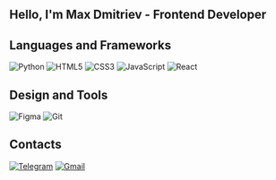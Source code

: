 ## Hello, I'm Max Dmitriev - Frontend Developer

Languages and Frameworks
---
![Python](https://img.shields.io/badge/-Python-3776AB?logo=python&logoColor=white)
![HTML5](https://img.shields.io/badge/-HTML5-E34F26?logo=html5&logoColor=white)
![CSS3](https://img.shields.io/badge/-CSS3-1572B6?logo=css3&logoColor=white)
![JavaScript](https://img.shields.io/badge/-JavaScript-F7DF1E?logo=javascript&logoColor=black)
![React](https://img.shields.io/badge/-React-61DAFB?logo=react&logoColor=black)

Design and Tools
---
![Figma](https://img.shields.io/badge/-Figma-F24E1E?logo=figma&logoColor=white)
![Git](https://img.shields.io/badge/-Git-F05032?logo=git&logoColor=white)

Contacts
---
[![Telegram](https://img.shields.io/badge/-Telegram-0088cc?style=flat-square&logo=telegram&logoColor=white)](https://t.me/ddddmaxd)
[![Gmail](https://img.shields.io/badge/-Gmail-D14836?style=flat-square&logo=gmail&logoColor=white)](mailto:maks28082001@gmail.com)

